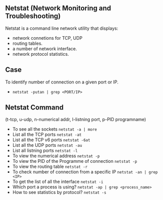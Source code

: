 ## Netstat (Network Monitoring and Troubleshooting)

Netstat is a command line network utility that displays:

- network connetions for TCP, UDP
- routing tables.
- a number of network interface.
- network protocol statistics.

## Case 
To identify number of connection on a given port or IP.
- ```netstat -putan | grep <PORT/IP>```

## Netstat Command 

(t-tcp, u-udp, n-numerical addr, l-listning port, p-PID programname)

- To see all the sockets
```netstat -a | more```
- List all the TCP ports
```netstat -at```
- List all the TCP v6 ports
```netstat -6at```
- List all the UDP ports
```netstat -au```
- List all listning ports
```netstat -l```
- To view the numerical address
```netstat -p```
- To view the PID of the Programme of connection
```netstat -p```
- To view the routing table
```netstat -r```
- To check number of connection from a specific IP
```netstat -an | grep <IP>```
- To get the list of all the interface
```netstat -i```
- Which port a process is using?
```netstat -ap | grep <process_name>```
- How to see statistics by protocol?
```netstat -s```
